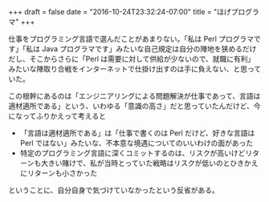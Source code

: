 +++
draft = false
date = "2016-10-24T23:32:24-07:00"
title = "ほげプログラマ"
+++

仕事をプログラミング言語で選んだことがあまりない。「私は Perl プログラマです」「私は Java プログラマです」みたいな自己規定は自分の陣地を狭めるだけだし、そこからさらに「Perl は需要に対して供給が少ないので、就職に有利」みたいな陣取り合戦をインターネットで仕掛け出すのは手に負えない、と思っていた。

この根幹にあるのは「エンジニアリングによる問題解決が仕事であって、言語は適材適所である」という、いわゆる「意識の高さ」だと思っていたんだけど、今になってふりかえって考えると

* 「言語は適材適所である」は「仕事で書くのは Perl だけど、好きな言語は Perl ではない」みたいな、不本意な境遇についてのいいわけの面があった
* 特定のプログラミング言語に深くコミットするのは、リスクが高いけどリターンも大きい賭けで、私が当時とっていた戦略はリスクが低いのとひきかえにリターンも小さかった

ということに、自分自身で気づけていなかったという反省がある。
